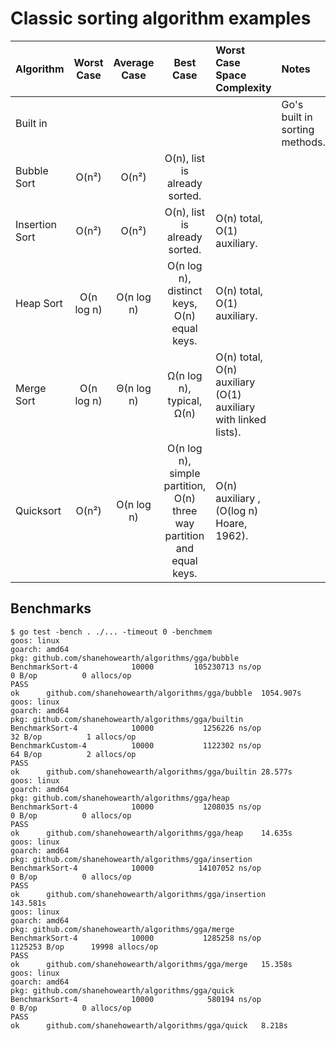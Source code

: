 # Classic sorting algorithm examples


| Algorithm | Worst Case | Average Case | Best Case | Worst Case Space Complexity | Notes |
|:---|:---:|:---:|:---:|:---|:---|
| Built in ||||| Go's built in sorting methods. |
| Bubble Sort | O(n²) | O(n²) | O(n), list is already sorted. |||
| Insertion Sort | O(n²) | O(n²) | O(n), list is already sorted. | O(n) total, O(1) auxiliary. ||
| Heap Sort | O(n log n) | O(n log n) | O(n log n), distinct keys, O(n) equal keys.| O(n) total, O(1) auxiliary. ||
| Merge Sort | O(n log n) | Θ(n log n) | Ω(n log n), typical, Ω(n) | O(n) total, O(n) auxiliary (O(1) auxiliary with linked lists). ||
| Quicksort | O(n²) | O(n log n) | O(n log n), simple partition, O(n) three way partition and equal keys. | O(n) auxiliary , (O(log n) Hoare, 1962). ||

## Benchmarks
``` shell
$ go test -bench . ./... -timeout 0 -benchmem
goos: linux
goarch: amd64
pkg: github.com/shanehowearth/algorithms/gga/bubble
BenchmarkSort-4            10000         105230713 ns/op               0 B/op          0 allocs/op
PASS
ok      github.com/shanehowearth/algorithms/gga/bubble  1054.907s
goos: linux
goarch: amd64
pkg: github.com/shanehowearth/algorithms/gga/builtin
BenchmarkSort-4            10000           1256226 ns/op              32 B/op          1 allocs/op
BenchmarkCustom-4          10000           1122302 ns/op              64 B/op          2 allocs/op
PASS
ok      github.com/shanehowearth/algorithms/gga/builtin 28.577s
goos: linux
goarch: amd64
pkg: github.com/shanehowearth/algorithms/gga/heap
BenchmarkSort-4            10000           1208035 ns/op               0 B/op          0 allocs/op
PASS
ok      github.com/shanehowearth/algorithms/gga/heap    14.635s
goos: linux
goarch: amd64
pkg: github.com/shanehowearth/algorithms/gga/insertion
BenchmarkSort-4            10000          14107052 ns/op               0 B/op          0 allocs/op
PASS
ok      github.com/shanehowearth/algorithms/gga/insertion       143.581s
goos: linux
goarch: amd64
pkg: github.com/shanehowearth/algorithms/gga/merge
BenchmarkSort-4            10000           1285258 ns/op         1125253 B/op      19998 allocs/op
PASS
ok      github.com/shanehowearth/algorithms/gga/merge   15.358s
goos: linux
goarch: amd64
pkg: github.com/shanehowearth/algorithms/gga/quick
BenchmarkSort-4            10000            580194 ns/op               0 B/op          0 allocs/op
PASS
ok      github.com/shanehowearth/algorithms/gga/quick   8.218s
```
